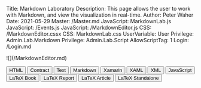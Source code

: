 Title: Markdown Laboratory
Description: This page allows the user to work with Markdown, and view the visualization in real-time.
Author: Peter Waher
Date: 2021-05-29
Master: /Master.md
JavaScript: MarkdownLab.js
JavaScript: /Events.js
JavaScript: /MarkdownEditor.js
CSS: /MarkdownEditor.cssx
CSS: MarkdownLab.css
UserVariable: User
Privilege: Admin.Lab.Markdown
Privilege: Admin.Lab.Script
AllowScriptTag: 1
Login: /Login.md

<div id="Lab">
<section id="MarkdownSection">
![](/MarkdownEditor.md)
</section>

<section id="HtmlSection">

<button class="posButtonPressed" data-suffix="Html" data-type="text/html" onclick="FormatButtonClicked(this)" onchange="InitEditTimer()">HTML</button>
<button class="posButton" data-suffix="SmartContract" data-type="text/xml" onclick="FormatButtonClicked(this)">Contract</button>
<button class="posButton" data-suffix="Text" data-type="text/plain" onclick="FormatButtonClicked(this)">Text</button>
<button class="posButton" data-suffix="Markdown" data-type="text/markdown" onclick="FormatButtonClicked(this)">Markdown</button>
<button class="posButton" data-suffix="XamarinForms" data-type="text/xml" onclick="FormatButtonClicked(this)">Xamarin</button>
<button class="posButton" data-suffix="Xaml" data-type="text/xml" onclick="FormatButtonClicked(this)">XAML</button>
<button class="posButton" data-suffix="Xml" data-type="text/xml" onclick="FormatButtonClicked(this)">XML</button>
<button class="posButton" data-suffix="JavaScript" data-type="application/javascript" onclick="FormatButtonClicked(this)">JavaScript</button>
<button class="posButton" data-suffix="LaTeXBook" data-type="application/x-latex" onclick="FormatButtonClicked(this)">LaTeX Book</button>
<button class="posButton" data-suffix="LaTeXReport" data-type="application/x-latex" onclick="FormatButtonClicked(this)">LaTeX Report</button>
<button class="posButton" data-suffix="LaTeXArticle" data-type="application/x-latex" onclick="FormatButtonClicked(this)">LaTeX Article</button>
<button class="posButton" data-suffix="LaTeXStandalone" data-type="application/x-latex" onclick="FormatButtonClicked(this)">LaTeX Standalone</button>

<div><pre><code id="Output"></code></pre></div>
</section>
</div>